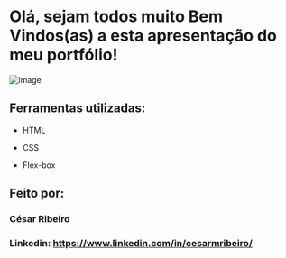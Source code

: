 # Olá, sejam todos muito Bem Vindos(as) a esta apresentação do meu portfólio!

![image](https://i.imgur.com/iIr2S8E.png)

## Ferramentas utilizadas:

* HTML

* CSS

* Flex-box

## Feito por:

### César Ribeiro

### Linkedin: https://www.linkedin.com/in/cesarmribeiro/